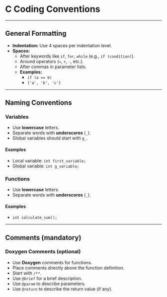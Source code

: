 # C Coding Conventions

---

## General Formatting

- **Indentation:** Use 4 spaces per indentation level.
- **Spaces:** 
  - After keywords like `if`, `for`, `while` (e.g., `if (condition)`).
  - Around operators (`=`, `+`, `-`, etc.).
  - After commas in parameter lists.
  - **Examples:**
      - `if (a == b)`
      - `['a', 'b', 'c']`

---

## Naming Conventions

### Variables

- Use **lowercase** letters.
- Separate words with **underscores** (`_`).
- Global variables should start with `g_`.

#### Examples

- Local variable: `int first_variable;`
- Global variable: `int g_variable;`

### Functions

- Use **lowercase** letters.
- Separate words with **underscores** (`_`).

#### Examples

- `int calculate_sum();`

---

## Comments (mandatory)

### Doxygen Comments (optional)

- Use **Doxygen** comments for functions.
- Place comments directly above the function definition.
- Start with `/**`.
- Use `@brief` for a brief description.
- Use `@param` to describe parameters.
- Use `@return` to describe the return value (if any).

